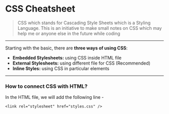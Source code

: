 # CSS Cheatsheet 

> CSS which stands for Cascading Style Sheets which is a Styling Language. This is an initiative to make small notes on CSS which may help me or anyone else in the future while coding

___

Starting with the basic, there are **three ways of using CSS**:

* **Embedded Stylesheets:** using CSS inside HTML file 
* **External Stylesheets:** using different file for CSS (Recommended)
* **Inline Styles:** using CSS in particular elements

___

### How to connect CSS with HTML?

In the HTML file, we will add the following line -

```
<link rel="stylesheet" href="styles.css" />
```


